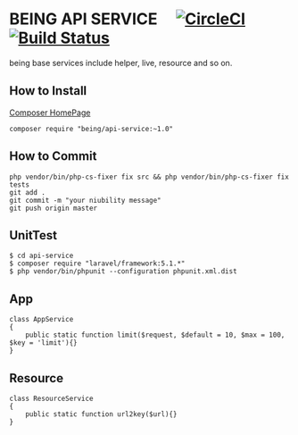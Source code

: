 # BEING API SERVICE &nbsp;&nbsp;&nbsp; [![CircleCI](https://circleci.com/gh/HelloWorldDev/api-service.svg?style=svg)](https://circleci.com/gh/HelloWorldDev/api-service) [![Build Status](https://travis-ci.org/HelloWorldDev/api-service.svg?branch=master)](https://travis-ci.org/HelloWorldDev/api-service)

being base services include helper, live, resource and so on.

## How to Install

[Composer HomePage](https://packagist.org/packages/being/api-service)

```
composer require "being/api-service:~1.0"
```

## How to Commit

```
php vendor/bin/php-cs-fixer fix src && php vendor/bin/php-cs-fixer fix tests
git add .
git commit -m "your niubility message"
git push origin master
```

## UnitTest

```
$ cd api-service
$ composer require "laravel/framework:5.1.*"
$ php vendor/bin/phpunit --configuration phpunit.xml.dist
```

## App

```
class AppService
{
    public static function limit($request, $default = 10, $max = 100, $key = 'limit'){}
}
```

## Resource

```
class ResourceService
{
    public static function url2key($url){}
}
```
